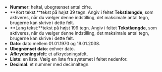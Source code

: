 <!-- markdownlint-disable-file MD041 -->
* **Nummer**: heltal, ubegrænset antal cifre.
* **Kort tekst:**tekst på højst 39 tegn. Angiv i feltet **Tekstlængde**, som aktiveres, når du vælger denne indstilling, det maksimale antal tegn, brugerne kan skrive i dette felt.
* **Lang tekst:**tekst på højst 199 tegn. Angiv i feltet **Tekstlængde**, som aktiveres, når du vælger denne indstilling, det maksimale antal tegn, brugerne kan skrive i dette felt.
* **Dato**: dato mellem 01.01.1970 og 19.01.2038.
* **Ubegrænset dato**: enhver dato.
* **Afkrydsningsfelt**: et afkrydsningsfelt.
* **Liste**: en liste. Vælg en liste fra systemet i feltet nedenfor.
* **Decimal**: et nummer med decimaltegn.
